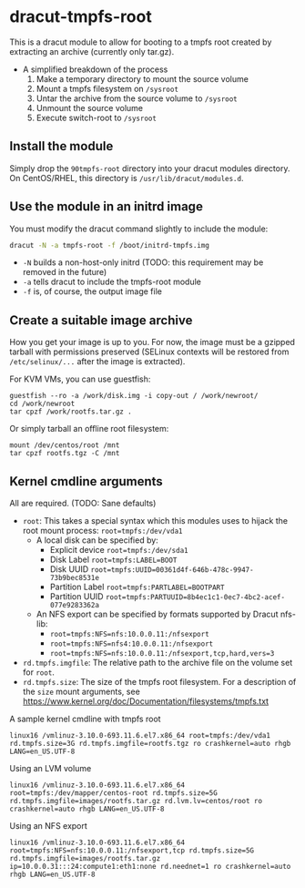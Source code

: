 dracut-tmpfs-root
=================

This is a dracut module to allow for booting to a tmpfs root created by extracting an archive (currently only tar.gz).

* A simplified breakdown of the process
  1. Make a temporary directory to mount the source volume
  2. Mount a tmpfs filesystem on `/sysroot`
  3. Untar the archive from the source volume to `/sysroot`
  4. Unmount the source volume
  5. Execute switch-root to `/sysroot`

Install the module
------------------
Simply drop the `90tmpfs-root` directory into your dracut modules directory. On CentOS/RHEL, this directory is `/usr/lib/dracut/modules.d`.

Use the module in an initrd image
--------------------------
You must modify the dracut command slightly to include the module:
```bash
dracut -N -a tmpfs-root -f /boot/initrd-tmpfs.img
```
- `-N` builds a non-host-only initrd (TODO: this requirement may be removed in the future)
- `-a` tells dracut to include the tmpfs-root module
- `-f` is, of course, the output image file

Create a suitable image archive
-------------------------------

How you get your image is up to you. For now, the image must be a gzipped tarball with permissions preserved (SELinux contexts will be restored from `/etc/selinux/...` after the image is extracted).

For KVM VMs, you can use guestfish:
```shell
guestfish --ro -a /work/disk.img -i copy-out / /work/newroot/
cd /work/newroot
tar cpzf /work/rootfs.tar.gz .
```

Or simply tarball an offline root filesystem:
```shell
mount /dev/centos/root /mnt
tar cpzf rootfs.tgz -C /mnt
```

Kernel cmdline arguments
------------------------
All are required. (TODO: Sane defaults)
- `root`: This takes a special syntax which this modules uses to hijack the root mount process: `root=tmpfs:/dev/vda1`
  - A local disk can be specified by:
     - Explicit device `root=tmpfs:/dev/sda1`
     - Disk Label `root=tmpfs:LABEL=BOOT`
     - Disk UUID `root=tmpfs:UUID=00361d4f-646b-478c-9947-73b9bec8531e`
     - Partition Label `root=tmpfs:PARTLABEL=BOOTPART`
     - Partition UUID `root=tmpfs:PARTUUID=8b4ec1c1-0ec7-4bc2-acef-077e9283362a`
  - An NFS export can be specified by formats supported by Dracut nfs-lib:
     - `root=tmpfs:NFS=nfs:10.0.0.11:/nfsexport`
     - `root=tmpfs:NFS=nfs4:10.0.0.11:/nfsexport`
     - `root=tmpfs:NFS=nfs:10.0.0.11:/nfsexport,tcp,hard,vers=3`
- `rd.tmpfs.imgfile`: The relative path to the archive file on the volume set for `root`.
- `rd.tmpfs.size`: The size of the tmpfs root filesystem. For a description of the `size` mount arguments, see https://www.kernel.org/doc/Documentation/filesystems/tmpfs.txt

A sample kernel cmdline with tmpfs root
```shell
linux16 /vmlinuz-3.10.0-693.11.6.el7.x86_64 root=tmpfs:/dev/vda1 rd.tmpfs.size=3G rd.tmpfs.imgfile=rootfs.tgz ro crashkernel=auto rhgb LANG=en_US.UTF-8
```
Using an LVM volume
```shell
linux16 /vmlinuz-3.10.0-693.11.6.el7.x86_64 root=tmpfs:/dev/mapper/centos-root rd.tmpfs.size=5G rd.tmpfs.imgfile=images/rootfs.tar.gz rd.lvm.lv=centos/root ro crashkernel=auto rhgb LANG=en_US.UTF-8
```
Using an NFS export
```shell
linux16 /vmlinuz-3.10.0-693.11.6.el7.x86_64 root=tmpfs:NFS=nfs:10.0.0.11:/nfsexport,tcp rd.tmpfs.size=5G rd.tmpfs.imgfile=images/rootfs.tar.gz ip=10.0.0.31:::24:compute1:eth1:none rd.neednet=1 ro crashkernel=auto rhgb LANG=en_US.UTF-8
```
